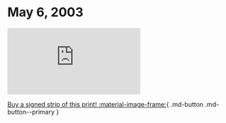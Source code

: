 # May 6, 2003

![](https://www.achewood.com/comic.php?date=05062003)

[Buy a signed strip of this print! :material-image-frame:](https://achewood-holiday-pop-up.myshopify.com/products/strip#05062003){ .md-button .md-button--primary }
